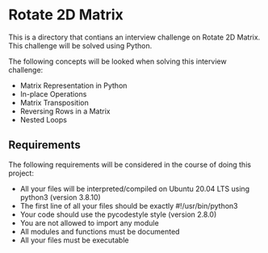 # Rotate 2D Matrix
This is a directory that contians an interview challenge on Rotate 2D Matrix. This challenge will be solved using Python.

The following concepts will be looked when solving this interview challenge:

- Matrix Representation in Python
- In-place Operations
- Matrix Transposition
- Reversing Rows in a Matrix
- Nested Loops

## Requirements
The following requirements will be considered in the course of doing this project:

- All your files will be interpreted/compiled on Ubuntu 20.04 LTS using python3 (version 3.8.10)
- The first line of all your files should be exactly #!/usr/bin/python3
- Your code should use the pycodestyle style (version 2.8.0)
- You are not allowed to import any module
- All modules and functions must be documented
- All your files must be executable
